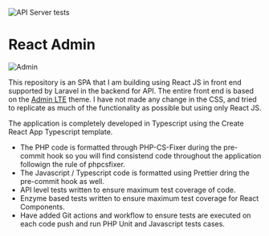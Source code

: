 ![API Server tests](https://github.com/amitavroy/react-spa-laravel-typescript/workflows/API%20Server%20tests/badge.svg)

# React Admin

![Admin](https://raw.githubusercontent.com/amitavroy/react-spa-laravel-typescript/923699863249a50d90295506f5e43ab95c7d7e24/client/src/assets/img/admin.png)

This repository is an SPA that I am building using React JS in front end supported by Laravel in the backend for API. 
The entire front end is based on the [Admin LTE](https://github.com/ColorlibHQ/AdminLTE) theme. 
I have not made any change in the CSS, and tried to replicate as much of the functionality as possible but using only React JS.

The application is completely developed in Typescript using the Create React App Typescript template. 

- The PHP code is formatted through PHP-CS-Fixer during the pre-commit hook so you will find consistend code throughout the application followign the rule of phpcsfixer.
- The Javascript / Typescript code is formatted using Prettier dring the pre-commit hook as well.
- API level tests written to ensure maximum test coverage of code.
- Enzyme based tests written to ensure maximum test coverage for React Components.
- Have added Git actions and workflow to ensure tests are executed on each code push and run PHP Unit and Javascript tests cases.
